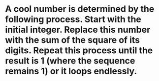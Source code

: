 # A cool number is determined by the following process. Start with the initial integer. Replace this number with the sum of the square of its digits. Repeat this process until the result is 1 (where the sequence remains 1) or it loops endlessly.
